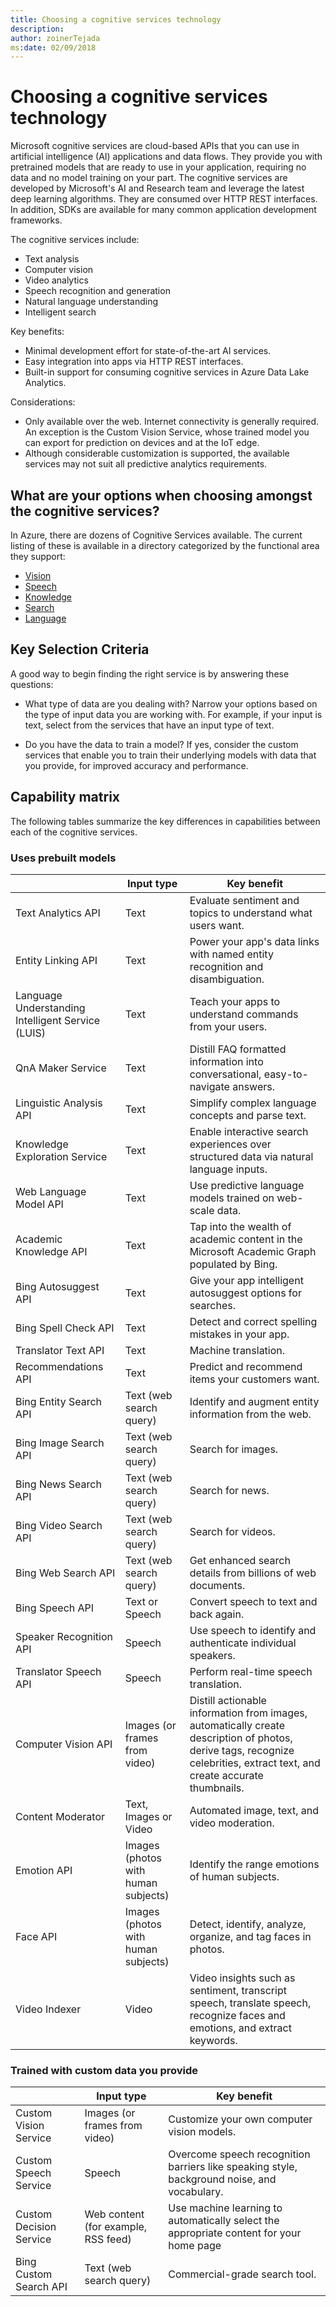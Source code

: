 ```yaml
---
title: Choosing a cognitive services technology
description: 
author: zoinerTejada
ms:date: 02/09/2018
---
```


# Choosing a cognitive services technology

Microsoft cognitive services are cloud-based APIs that you can use in artificial intelligence (AI) applications and data flows. They provide you with pretrained models that are ready to use in your application, requiring no data and no model training on your part. The cognitive services are developed by Microsoft's AI and Research team and leverage the latest deep learning algorithms. They are consumed over HTTP REST interfaces. In addition, SDKs are available for many common application development frameworks.

The cognitive services include:

* Text analysis
* Computer vision
* Video analytics
* Speech recognition and generation
* Natural language understanding
* Intelligent search

Key benefits:

* Minimal development effort for state-of-the-art AI services.
* Easy integration into apps via HTTP REST interfaces.
* Built-in support for consuming cognitive services in Azure Data Lake Analytics.

Considerations:

* Only available over the web. Internet connectivity is generally required. An exception is the Custom Vision Service, whose trained model you can export for prediction on devices and at the IoT edge.
* Although considerable customization is supported, the available services may not suit all predictive analytics requirements.

## What are your options when choosing amongst the cognitive services?
In Azure, there are dozens of Cognitive Services available. The current listing of these is available in a directory categorized by the functional area they support:
- [Vision](https://azure.microsoft.com/services/cognitive-services/directory/vision/)
- [Speech](https://azure.microsoft.com/services/cognitive-services/directory/speech/)
- [Knowledge](https://azure.microsoft.com/services/cognitive-services/directory/know/)
- [Search](https://azure.microsoft.com/services/cognitive-services/directory/search/)
- [Language](https://azure.microsoft.com/services/cognitive-services/directory/lang/)

## Key Selection Criteria

A good way to begin finding the right service is by answering these questions:

- What type of data are you dealing with? Narrow your options based on the type of input data you are working with. For example, if your input is text, select from the services that have an input type of text. 

- Do you have the data to train a model? If yes, consider the custom services that enable you to train their underlying models with data that you provide, for improved accuracy and performance. 

## Capability matrix

The following tables summarize the key differences in capabilities between each of the cognitive services. 

### Uses prebuilt models
| | Input type | Key benefit |
| --- | --- | --- |
| Text Analytics API | Text | Evaluate sentiment and topics to understand what users want. |
| Entity Linking API| Text | Power your app's data links with named entity recognition and disambiguation. |
| Language Understanding Intelligent Service (LUIS)| Text | Teach your apps to understand commands from your users. |
| QnA Maker Service| Text | Distill FAQ formatted information into conversational, easy-to-navigate answers. |
| Linguistic Analysis API | Text | Simplify complex language concepts and parse text. |
| Knowledge Exploration Service | Text | Enable interactive search experiences over structured data via natural language inputs. | 
| Web Language Model API | Text | Use predictive language models trained on web-scale data. | 
| Academic Knowledge API | Text | Tap into the wealth of academic content in the Microsoft Academic Graph populated by Bing. |
| Bing Autosuggest API | Text | Give your app intelligent autosuggest options for searches. |
| Bing Spell Check API | Text | Detect and correct spelling mistakes in your app. |
| Translator Text API | Text | Machine translation. |
| Recommendations API | Text | Predict and recommend items your customers want. |
| Bing Entity Search API | Text (web search query) | Identify and augment entity information from the web. |
| Bing Image Search API | Text (web search query) | Search for images. |
| Bing News Search API | Text (web search query) | Search for news. |
| Bing Video Search API | Text (web search query) | Search for videos. |
| Bing Web Search API | Text (web search query) | Get enhanced search details from billions of web documents. |.
| Bing Speech API | Text or Speech | Convert speech to text and back again. |
| Speaker Recognition API | Speech | Use speech to identify and authenticate individual speakers. |
| Translator Speech API | Speech | Perform real-time speech translation. |
| Computer Vision API | Images (or frames from video) | Distill actionable information from images, automatically create description of photos, derive tags, recognize celebrities, extract text, and create accurate thumbnails. |
| Content Moderator | Text, Images or Video | Automated image, text, and video moderation. |
| Emotion API | Images (photos with human subjects) | Identify the range emotions of human subjects. |
| Face API | Images (photos with human subjects) | Detect, identify, analyze, organize, and tag faces in photos. |
| Video Indexer | Video | Video insights such as sentiment, transcript speech, translate speech, recognize faces and emotions, and extract keywords. | 

### Trained with custom data you provide
| | Input type | Key benefit |
| --- | --- | --- |
| Custom Vision Service | Images (or frames from video) | Customize your own computer vision models. |
| Custom Speech Service | Speech | Overcome speech recognition barriers like speaking style, background noise, and vocabulary. | 
| Custom Decision Service | Web content (for example, RSS feed) | Use machine learning to automatically select the appropriate content for your home page |
| Bing Custom Search API | Text (web search query) | Commercial-grade search tool. |

